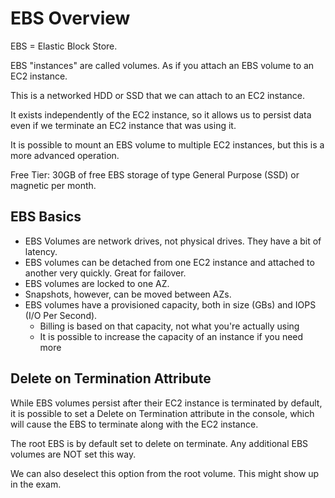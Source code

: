 # EBS Overview

EBS = Elastic Block Store.

EBS "instances" are called volumes. As if you attach an EBS volume to an EC2 instance.

This is a networked HDD or SSD that we can attach to an EC2 instance.

It exists independently of the EC2 instance, so it allows us to persist data even if we terminate an EC2 instance that was using it.

It is possible to mount an EBS volume to multiple EC2 instances, but this is a more advanced operation.

Free Tier: 30GB of free EBS storage of type General Purpose (SSD) or magnetic per month.

## EBS Basics

* EBS Volumes are network drives, not physical drives. They have a bit of latency.
* EBS volumes can be detached from one EC2 instance and attached to another very quickly. Great for failover.
* EBS volumes are locked to one AZ.
* Snapshots, however, can be moved between AZs.
* EBS volumes have a provisioned capacity, both in size (GBs) and IOPS (I/O Per Second).
    * Billing is based on that capacity, not what you're actually using
    * It is possible to increase the capacity of an instance if you need more

## Delete on Termination Attribute

While EBS volumes persist after their EC2 instance is terminated by default, it is possible to set a Delete on Termination attribute in the console, which will cause the EBS to terminate along with the EC2 instance.

The root EBS is by default set to delete on terminate. Any additional EBS volumes are NOT set this way. 

We can also deselect this option from the root volume. This might show up in the exam.



